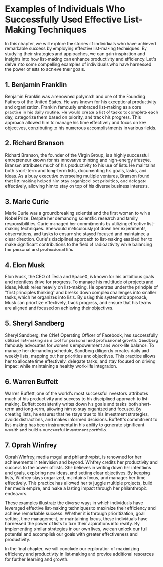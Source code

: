 Examples of Individuals Who Successfully Used Effective List-Making Techniques
==========================================================================================

In this chapter, we will explore the stories of individuals who have achieved remarkable success by employing effective list-making techniques. By studying their strategies and approaches, we can gain inspiration and insights into how list-making can enhance productivity and efficiency. Let's delve into some compelling examples of individuals who have harnessed the power of lists to achieve their goals.

**1. Benjamin Franklin**
------------------------

Benjamin Franklin was a renowned polymath and one of the Founding Fathers of the United States. He was known for his exceptional productivity and organization. Franklin famously embraced list-making as a core practice in his daily routine. He would create a list of tasks to complete each day, categorize them based on priority, and track his progress. This approach allowed him to manage his time effectively and focus on key objectives, contributing to his numerous accomplishments in various fields.

**2. Richard Branson**
----------------------

Richard Branson, the founder of the Virgin Group, is a highly successful entrepreneur known for his innovative thinking and high-energy lifestyle. Branson attributes much of his productivity to his use of lists. He maintains both short-term and long-term lists, documenting his goals, tasks, and ideas. As a busy executive overseeing multiple ventures, Branson found that list-making helped him stay organized, set priorities, and delegate effectively, allowing him to stay on top of his diverse business interests.

**3. Marie Curie**
------------------

Marie Curie was a groundbreaking scientist and the first woman to win a Nobel Prize. Despite her demanding scientific research and family responsibilities, Curie managed her commitments by utilizing effective list-making techniques. She would meticulously jot down her experiments, observations, and tasks to ensure she stayed focused and maintained a clear direction. Curie's disciplined approach to list-making enabled her to make significant contributions to the field of radioactivity while balancing her personal and professional life.

**4. Elon Musk**
----------------

Elon Musk, the CEO of Tesla and SpaceX, is known for his ambitious goals and relentless drive for progress. To manage his multitude of projects and ideas, Musk relies heavily on list-making. He operates under the principle of "first principles thinking" and breaks down complex challenges into smaller tasks, which he organizes into lists. By using this systematic approach, Musk can prioritize effectively, track progress, and ensure that his teams are aligned and focused on achieving their objectives.

**5. Sheryl Sandberg**
----------------------

Sheryl Sandberg, the Chief Operating Officer of Facebook, has successfully utilized list-making as a tool for personal and professional growth. Sandberg famously advocates for women's empowerment and work-life balance. To manage her demanding schedule, Sandberg diligently creates daily and weekly lists, mapping out her priorities and objectives. This practice allows her to allocate time effectively, delegate tasks, and stay focused on driving impact while maintaining a healthy work-life integration.

**6. Warren Buffett**
---------------------

Warren Buffett, one of the world's most successful investors, attributes much of his productivity and success to his disciplined approach to list-making. Buffett consistently writes down his goals and tasks, both short-term and long-term, allowing him to stay organized and focused. By creating lists, he ensures that he stays true to his investment strategies, avoids distractions, and makes informed decisions. Buffett's commitment to list-making has been instrumental in his ability to generate significant wealth and build a successful investment portfolio.

**7. Oprah Winfrey**
--------------------

Oprah Winfrey, media mogul and philanthropist, is renowned for her achievements in television and beyond. Winfrey credits her productivity and success to the power of lists. She believes in writing down her intentions and goals, exploring new ideas, and setting clear objectives. By keeping lists, Winfrey stays organized, maintains focus, and manages her time effectively. This practice has allowed her to juggle multiple projects, build her media empire, and make a lasting impact through her philanthropic endeavors.

These examples illustrate the diverse ways in which individuals have leveraged effective list-making techniques to maximize their efficiency and achieve remarkable success. Whether it is through prioritization, goal setting, time management, or maintaining focus, these individuals have harnessed the power of lists to turn their aspirations into reality. By implementing similar strategies in our own lives, we can unlock our full potential and accomplish our goals with greater effectiveness and productivity.

In the final chapter, we will conclude our exploration of maximizing efficiency and productivity in list-making and provide additional resources for further learning and growth.
